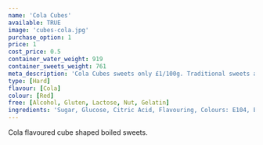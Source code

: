 ```yaml
---
name: 'Cola Cubes'
available: TRUE
image: 'cubes-cola.jpg'
purchase_option: 1
price: 1
cost_price: 0.5
container_water_weight: 919
container_sweets_weight: 761
meta_description: 'Cola Cubes sweets only £1/100g. Traditional sweets and more at Humbugs Confectionery Store. Specialists in satisfying your sweet tooth!'
type: [Hard]
flavour: [Cola]
colour: [Red]
free: [Alcohol, Gluten, Lactose, Nut, Gelatin]
ingredients: 'Sugar, Glucose, Citric Acid, Flavouring, Colours: E104, E120'
---
```

Cola flavoured cube shaped boiled sweets.